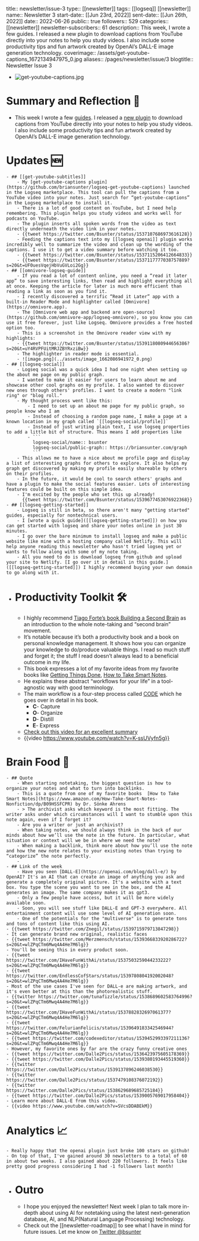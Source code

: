 title:: newsletter/issue-3
type:: [[newsletter]]
tags:: [[logseq]] [[newsletter]]
name:: Newsletter 3
start-date:: [[Jun 23rd, 2022]]
sent-date:: [[Jun 26th, 2022]]
date:: 2022-06-26
public:: true
followers:: 529
categories:: [[newsletter]]
newsletter-subscribers:: 61
description:: This week, I wrote a few guides. I released a new plugin to download captions from YouTube directly into your notes to help you study videos. I also include some productivity tips and fun artwork created by OpenAI’s DALL-E image generation technology.
coverimage:: /assets/get-youtube-captions_1672134947975_0.jpg
aliases:: /pages/newsletter/issue/3
blogtitle:: Newsletter Issue 3

- ![get-youtube-captions.jpg](../assets/get-youtube-captions_1672134947975_0.jpg)
# Summary and Reflection 🤔
- This week I wrote a few [guides](https://briansunter.com/graph/). I released a [new plugin](https://github.com/briansunter/logseq-get-youtube-captions) to download captions from YouTube directly into your notes to help you study videos. I also include some productivity tips and fun artwork created by OpenAI’s DALL-E image generation technology.
# Updates 🆕
	- ## [[get-youtube-subtitles]]
		- My [get-youtube-captions plugin](https://github.com/briansunter/logseq-get-youtube-captions) launched in the Logseq marketplace. This tool can pull the captions from a YouTube video into your notes. Just search for “get-youtube-captions” in the Logseq marketplace to install it.
		- There is a lot of good content on YouTube, but I need help remembering. This plugin helps you study videos and works well for podcasts on YouTube.
		- The plugin inserts all spoken words from the video as text directly underneath the video link in your notes.
		- {{tweet https://twitter.com/Bsunter/status/1537107686973616128}}
		- Feeding the captions text into my [[logseq openai]] plugin works incredibly well to summarize the video and clean up the wording of the captions. I use it to get a video summary before watching it too.
		- {{tweet https://twitter.com/Bsunter/status/1537115206412664833}}
		- {{tweet https://twitter.com/Bsunter/status/1537117777038757889?s=20&t=UF0uesVqejHbVuGVLoi2Gg}}
	- ## [[omnivore-logseq-guide]]
		- If you read a lot of content online, you need a “read it later app” to save interesting links, then read and highlight everything all at once. Keeping the article for later is much more efficient than reading a link as soon as you find it.
		- I recently discovered a terrific “Read it Later” app with a built-in Reader Mode and highlighter called [Omnivore](https://omnivore.app).
		- The [Omnivore web app and backend are open-source](https://github.com/omnivore-app/logseq-omnivore), so you know you can use it free forever, just like Logseq. Omnivore provides a free hosted option too.
		- This is a screenshot in the Omnivore reader view with my highlights:
		- {{tweet https://twitter.com/Bsunter/status/1539118080944656386?s=20&t=uY4RVPFUitMRJZBYRxziBw}}
		- The highlighter in reader mode is essential.
		- ![image.png](../assets/image_1662086941972_0.png)
	- ## [[logseq-social]]
		- Logseq social was a quick idea I had one night when setting up the about me page on my public graph.
		- I wanted to make it easier for users to learn about me and showcase other cool graphs on my profile. I also wanted to discover new ones through others' profiles. I want to create a modern "link ring" or "blog roll."
		- My thought process went like this:
			- I need to set up an about me page for my public graph, so people know who I am
			- Instead of choosing a random page name, I make a page at a known location in my graph called `[[logseq-social/profile]]`
			- Instead of just writing plain text, I use logseq properties to add a little bit of structure. This means I add properties like
			- ```
			  logseq-social/name:: bsunter 
			  logseq-social/public-graph:: https://briansunter.com/graph
			  ```
		- This allows me to have a nice about me profile page and display a list of interesting graphs for others to explore. It also helps my graph get discovered by making my profile easily shareable by others on their profiles.
		- In the future, it would be cool to search others' graphs and have a plugin to make the social features easier. Lots of interesting features could be built on this simple idea.
		- I'm excited by the people who set this up already!
		  {{tweet https://twitter.com/Bsunter/status/1539677453076922368}}
	- ## [[logseq-getting-started]]
		- Logseq is still in beta, so there aren't many "getting started" guides, especially for nontechnical users.
		- I [wrote a quick guide]([[logseq-getting-started]]) on how you can get started with logseq and share your notes online in just 30 minutes.
		- I go over the bare minimum to install logseq and make a public website like mine with a hosting company called Netlify. This will help anyone reading this newsletter who hasn't tried logseq yet or wants to follow along with some of my note taking.
		- All you need to do is download logseq from github and upload your site to Netlify. [I go over it in detail in this guide.]([[logseq-getting-started]]) I highly recommend buying your own domain to go along with it.
- # Productivity Toolkit 🛠️
	- I highly recommend [Tiago Forte’s book Building a Second Brain](https://www.amazon.com/Building-Second-Brain-Organize-Potential-ebook/dp/B09LVVN9L3) as an introduction to the whole note-taking and “second brain” movement.
	- It’s notable because it’s both a productivity book and a book on personal knowledge management. It shows how you can organize your knowledge to do/produce valuable things. I read so much stuff and forget it; the stuff I read doesn’t always lead to a beneficial outcome in my life.
	- This book expresses a lot of my favorite ideas from my favorite books like [Getting Things Done](https://www.amazon.com/Getting-Things-Done-Stress-Free-Productivity/dp/0142000280/), [How to Take Smart Notes](https://www.amazon.com/How-Take-Smart-Notes-Nonfiction/dp/B09HSSFCPR).
	- He explains these abstract “workflows for your life” in a tool-agnostic way with good terminology.
	- The main workflow is a four-step process called [CODE](https://www.keepproductive.com/blog/how-to-build-a-second-brain) which he goes over in detail in his book.
		- **C**- Capture
		- **O**- Organize
		- **D**- Distill
		- **E**- Express
	- [Check out this video for an excellent summary](https://www.youtube.com/watch?v=K-ssUVyfn5g)
	- {{video  https://www.youtube.com/watch?v=K-ssUVyfn5g}}
# Brain Food 🧠
	- ## Quote
		- When starting notetaking, the biggest question is how to organize your notes and what to turn into backlinks.
		- This is a quote from one of my favorite books  [How to Take Smart Notes](https://www.amazon.com/How-Take-Smart-Notes-Nonfiction/dp/B09HSSFCPR) by Dr. Sönke Ahrens
		- > The archivist asks which keyword is the most fitting. The writer asks under which circumstances will I want to stumble upon this note again, even if I forget it?
		- Are you a writer or just an archivist?
		- When taking notes, we should always think in the back of our minds about how we’ll use the note in the future. In particular, what situation or context will we be in where we need the note?
		- When making a backlink, think more about how you’ll use the note and how the new note relates to your existing notes than trying to “categorize” the note perfectly.
		-
	- ## Link of the week
		- Have you seen [DALL-E](https://openai.com/blog/dall-e/) by OpenAI? It's an AI that can create an image of anything you ask and generate a completely original picture. It's a website with a text box. You type the scene you want to see in the box, and the AI generates an image. The same company makes it as gpt3.
		- Only a few people have access, but it will be more widely available soon.
		- Soon, you will see stuff like DALL-E and GPT-3 everywhere. All entertainment content will use some level of AI generation soon.
		- One of the potentials for the "multiverse" is to generate tons and tons of content like this using AI.
	- {{tweet https://twitter.com/Znegil/status/1539715979713847298}}
	- It can generate brand new original, realistic faces
	- {{tweet https://twitter.com/Merzmensch/status/1539366833920286722?s=20&t=wlZPqCTm6Mwq4A4He7M6lg}}
	- You'll be seeing this in every product soon.
	- {{tweet https://twitter.com/IHaveFunWithAi/status/1537503259044233222?s=20&t=wlZPqCTm6Mwq4A4He7M6lg}}
	- {{tweet https://twitter.com/EndlessCofStars/status/1539780804192002048?s=20&t=wlZPqCTm6Mwq4A4He7M6lg}}
	- Most of the use cases I've seen for DALL-e are making artwork, and it's even better at this than the photorealistic stuff.
	- {{twitter https://twitter.com/tunafizzle/status/1538689602583764996?s=20&t=wlZPqCTm6Mwq4A4He7M6lg}}
	- {{tweet https://twitter.com/IHaveFunWithAi/status/1537882832697061377?s=20&t=wlZPqCTm6Mwq4A4He7M6lg}}
	- {{tweet https://twitter.com/FelurianFelicis/status/1539649183342546944?s=20&t=wlZPqCTm6Mwq4A4He7M6lg}}
	- {{tweet https://twitter.com/codexeditor/status/1539452993397211136?s=20&t=wlZPqCTm6Mwq4A4He7M6lg}}
	- However, my favorite ones by far are the crazy funny creative ones
	- {{tweet https://twitter.com/Dalle2Pics/status/1536423975605178369}}
	- {{tweet https://twitter.com/Dalle2Pics/status/1539380193445519360}}
	- {{twitter https://twitter.com/Dalle2Pics/status/1539137896246038530}}
	- {{twitter https://twitter.com/Dalle2Pics/status/1537479108376072192}}
	- {{twitter https://twitter.com/Dalle2Pics/status/1538629689685725184}}
	- {{tweet https://twitter.com/Dalle2Pics/status/1539005769017958404}}
	- Learn more about DALL-E from this video.
	- {{video https://www.youtube.com/watch?v=SVcsDDABEkM}}
# Analytics 📈
	- Really happy that the openai plugin just broke 100 stars on github!
	- On top of that, I've gained around 30 newsletters to a total of 60 in about two weeks. I also gained about 220 followers. It feels like pretty good progress considering I had -1 followers last month!
- # Outro
	- I hope you enjoyed the newsletter! Next week I plan to talk more in-depth about using AI for notetaking using the latest next-generation database, AI, and NLP(Natural Language Processing) technology.
	- Check out the [[newsletter-roadmap]] to see what I have in mind for future issues. Let me know on [Twitter @bsunter](https://twitter.com)